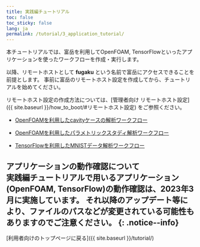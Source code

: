 ```yaml
---
title: 実践編チュートリアル
toc: false
toc_sticky: false
lang: ja
permalink: /tutorial/3_application_tutorial/
---
```


本チュートリアルでは、富岳を利用してOpenFOAM, TensorFlowといったアプリケーションを使ったワークフローを作成・実行します。

以降、リモートホストとして __fugaku__ という名前で富岳にアクセスできることを前提とします。
事前に富岳のリモートホスト設定を作成してから、チュートリアルを始めてください。

リモートホスト設定の作成方法については、[管理者向け リモートホスト設定]({{ site.baseurl }}/how_to_boot/#リモートホスト設定) をご参照ください。

 * [OpenFOAMを利用したcavityケースの解析ワークフロー](1_OpenFOAM_cavity/)

 * [OpenFOAMを利用したパラメトリックスタディ解析ワークフロー](2_OpenFOAM_PS/)

 * [TensorFlowを利用したMNISTデータ解析ワークフロー](3_TensorFlow_mnist/)


__アプリケーションの動作確認について__  
実践編チュートリアルで用いるアプリケーション(OpenFOAM, TensorFlow)の動作確認は、2023年3月に実施しています。
それ以降のアップデート等により、ファイルのパスなどが変更されている可能性もありますのでご注意ください。
{: .notice--info}
--------
[利用者向けのトップページに戻る]({{ site.baseurl }}/tutorial/)
